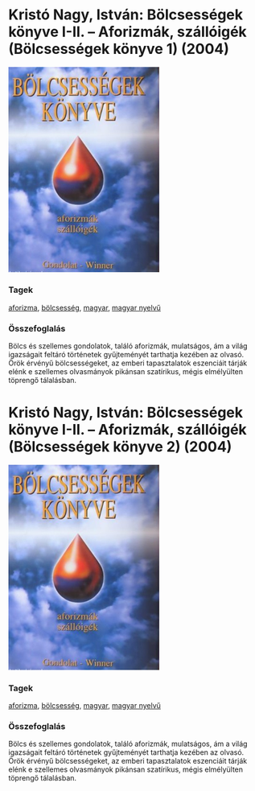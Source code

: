 # <a name="id_1200">Kristó Nagy, István: Bölcsességek könyve I-II. – Aforizmák, szállóigék (Bölcsességek könyve 1) (2004)</a>
<img src="https://github.com/BercziSandor/calibre_lib/raw/main/libs/main/Kristo%20Nagy%2C%20Istvan/Bolcsessegek%20konyve%20I-II.%20-%20Aforizm%20%281200%29/cover.jpg" alt="cover" width="300"/>

### Tagek
[aforizma](https://github.com/berczisandor/calibre_lib/blob/main/libs/main/tags/aforizma.md), [bölcsesség](https://github.com/berczisandor/calibre_lib/blob/main/libs/main/tags/b%c3%b6lcsess%c3%a9g.md), [magyar](https://github.com/berczisandor/calibre_lib/blob/main/libs/main/tags/magyar.md), [magyar nyelvű](https://github.com/berczisandor/calibre_lib/blob/main/libs/main/tags/magyar%20nyelv%c5%b1.md)

### Összefoglalás
<div>
<p>Bölcs és szellemes gondolatok, találó aforizmák, mulatságos, ám a világ igazságait feltáró történetek gyűjteményét tarthatja kezében az olvasó. <br>Örök érvényű bölcsességeket, az emberi tapasztalatok eszenciáit tárják elénk e szellemes olvasmányok pikánsan szatírikus, mégis elmélyülten töprengő tálalásban.</p></div>


# <a name="id_1201">Kristó Nagy, István: Bölcsességek könyve I-II. – Aforizmák, szállóigék (Bölcsességek könyve 2) (2004)</a>
<img src="https://github.com/BercziSandor/calibre_lib/raw/main/libs/main/Kristo%20Nagy%2C%20Istvan/Bolcsessegek%20konyve%20I-II.%20-%20Aforizm%20%281201%29/cover.jpg" alt="cover" width="300"/>

### Tagek
[aforizma](https://github.com/berczisandor/calibre_lib/blob/main/libs/main/tags/aforizma.md), [bölcsesség](https://github.com/berczisandor/calibre_lib/blob/main/libs/main/tags/b%c3%b6lcsess%c3%a9g.md), [magyar](https://github.com/berczisandor/calibre_lib/blob/main/libs/main/tags/magyar.md), [magyar nyelvű](https://github.com/berczisandor/calibre_lib/blob/main/libs/main/tags/magyar%20nyelv%c5%b1.md)

### Összefoglalás
<div>
<p>Bölcs és szellemes gondolatok, találó aforizmák, mulatságos, ám a világ igazságait feltáró történetek gyűjteményét tarthatja kezében az olvasó. <br>Örök érvényű bölcsességeket, az emberi tapasztalatok eszenciáit tárják elénk e szellemes olvasmányok pikánsan szatírikus, mégis elmélyülten töprengő tálalásban.</p></div>


